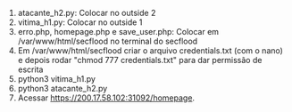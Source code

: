 1. atacante_h2.py: Colocar no outside 2
2. vitima_h1.py: Colocar no outside 1
3. erro.php, homepage.php e save_user.php: Colocar em /var/www/html/secflood no terminal do secflood
4. Em /var/www/html/secflood criar o arquivo credentials.txt (com o nano) e depois rodar "chmod 777 credentials.txt" para dar permissão de escrita
5. python3 vitima_h1.py
6. python3 atacante_h2.py
7. Acessar https://200.17.58.102:31092/homepage.
